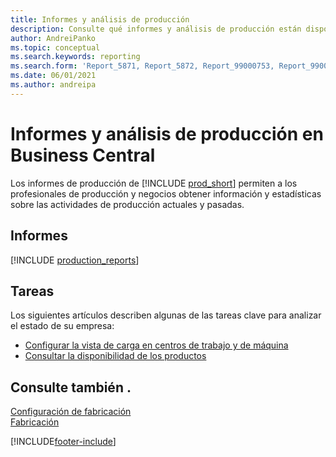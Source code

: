 ```yaml
---
title: Informes y análisis de producción
description: Consulte qué informes y análisis de producción están disponibles en la versión estándar de Business Central para que pueda realizar un seguimiento de su negocio.
author: AndreiPanko
ms.topic: conceptual
ms.search.keywords: reporting
ms.search.form: 'Report_5871, Report_5872, Report_99000753, Report_99000756, Report_99000757, Report_99000758, Report_99000791, Report_99000780, Report_99000783, Report_99000784, Report_99000788, Report_99000767'
ms.date: 06/01/2021
ms.author: andreipa
---
```

# Informes y análisis de producción en Business Central

Los informes de producción de [!INCLUDE [prod_short](includes/prod_short.md)] permiten a los profesionales de producción y negocios obtener información y estadísticas sobre las actividades de producción actuales y pasadas.  

## Informes
[!INCLUDE [production_reports](includes/production-reports-include.md)]

## Tareas

Los siguientes artículos describen algunas de las tareas clave para analizar el estado de su empresa:

* [Configurar la vista de carga en centros de trabajo y de máquina](production-how-to-view-the-load-on-work-centers.md)  
* [Consultar la disponibilidad de los productos](inventory-how-availability-overview.md)

## Consulte también .

[Configuración de fabricación](production-configure-production-processes.md)  
[Fabricación](production-manage-manufacturing.md)  

[!INCLUDE[footer-include](includes/footer-banner.md)]
